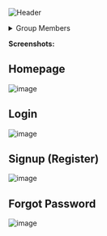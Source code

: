![Header](https://cdn.discordapp.com/attachments/907685213595897898/1407386822090428516/github-header-banner.png?ex=68a5ea9e&is=68a4991e&hm=ac08a57bee4e2fe9333b47d3d8a620337e4e88f4ca3077fa0a69202749af2805&)

<div>
<details>
  <summary>Group Members</summary>
  
  - Luke Daniel B. Poliquit
  - Aliah Juliana D. Monilar
  - James Collin Gantaan
  - Noel Barte
</div>

**Screenshots:**

## Homepage
![image](https://cdn.discordapp.com/attachments/907685213595897898/1408103882873241620/homepage.png?ex=68b1182e&is=68afc6ae&hm=53f8575f7d589bc58d302b5b55d25067752ea983c550c76db1918b7c46b500a9&)

## Login
![image](https://cdn.discordapp.com/attachments/907685213595897898/1408103886929137704/login.png?ex=68b1182f&is=68afc6af&hm=1c0c3c4225aecdb9aab2268e4e92cef71bd72b967f26f7f7acbb33ecc91df1c0&)

## Signup (Register)
![image](https://cdn.discordapp.com/attachments/907685213595897898/1408103900904558823/signup.png?ex=68b11833&is=68afc6b3&hm=ae6aae20da03a6deae923c46480aaf8b6b76fdeca9ebf6b036d5be1d12b8f0ba&)

## Forgot Password
![image](https://cdn.discordapp.com/attachments/907685213595897898/1408104229620547584/image.png?ex=68b11881&is=68afc701&hm=7992e71ce40a4a65957a12b5096cc4b1dc75f8867d0d70dc278dc93091d4ab81&)
